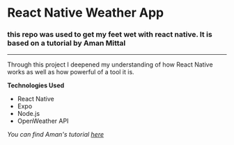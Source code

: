 # React Native Weather App

### this repo was used to get my feet wet with react native. It is based on a tutorial by Aman Mittal

---

Through this project I deepened my understanding of how React Native works as well as how powerful of a tool it is. 

**Technologies Used**
- React Native
- Expo
- Node.js
- OpenWeather API

*You can find Aman's tutorial [here](https://blog.expo.io/building-a-minimalist-weather-app-with-react-native-and-expo-fe7066e02c09)*

